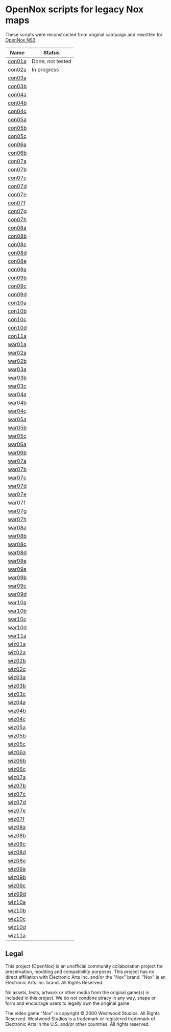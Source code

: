 # OpenNox scripts for legacy Nox maps 

These scripts were reconstructed from original campaign and rewritten for [OpenNox NS3](https://noxworld-dev.github.io/opennox-docs/noxscript/ns3/index.html).

| Name             | Status           |
|------------------|------------------|
| [con01a](con01a) | Done, not tested |
| [con02a](con02a) | In progress      |
| [con03a](con03a) |                  |
| [con03b](con03b) |                  |
| [con04a](con04a) |                  |
| [con04b](con04b) |                  |
| [con04c](con04c) |                  |
| [con05a](con05a) |                  |
| [con05b](con05b) |                  |
| [con05c](con05c) |                  |
| [con06a](con06a) |                  |
| [con06b](con06b) |                  |
| [con07a](con07a) |                  |
| [con07b](con07b) |                  |
| [con07c](con07c) |                  |
| [con07d](con07d) |                  |
| [con07e](con07e) |                  |
| [con07f](con07f) |                  |
| [con07g](con07g) |                  |
| [con07h](con07h) |                  |
| [con08a](con08a) |                  |
| [con08b](con08b) |                  |
| [con08c](con08c) |                  |
| [con08d](con08d) |                  |
| [con08e](con08e) |                  |
| [con09a](con09a) |                  |
| [con09b](con09b) |                  |
| [con09c](con09c) |                  |
| [con09d](con09d) |                  |
| [con10a](con10a) |                  |
| [con10b](con10b) |                  |
| [con10c](con10c) |                  |
| [con10d](con10d) |                  |
| [con11a](con11a) |                  |
| [war01a](war01a) |                  |
| [war02a](war02a) |                  |
| [war02b](war02b) |                  |
| [war03a](war03a) |                  |
| [war03b](war03b) |                  |
| [war03c](war03c) |                  |
| [war04a](war04a) |                  |
| [war04b](war04b) |                  |
| [war04c](war04c) |                  |
| [war05a](war05a) |                  |
| [war05b](war05b) |                  |
| [war05c](war05c) |                  |
| [war06a](war06a) |                  |
| [war06b](war06b) |                  |
| [war07a](war07a) |                  |
| [war07b](war07b) |                  |
| [war07c](war07c) |                  |
| [war07d](war07d) |                  |
| [war07e](war07e) |                  |
| [war07f](war07f) |                  |
| [war07g](war07g) |                  |
| [war07h](war07h) |                  |
| [war08a](war08a) |                  |
| [war08b](war08b) |                  |
| [war08c](war08c) |                  |
| [war08d](war08d) |                  |
| [war08e](war08e) |                  |
| [war09a](war09a) |                  |
| [war09b](war09b) |                  |
| [war09c](war09c) |                  |
| [war09d](war09d) |                  |
| [war10a](war10a) |                  |
| [war10b](war10b) |                  |
| [war10c](war10c) |                  |
| [war10d](war10d) |                  |
| [war11a](war11a) |                  |
| [wiz01a](wiz01a) |                  |
| [wiz02a](wiz02a) |                  |
| [wiz02b](wiz02b) |                  |
| [wiz02c](wiz02c) |                  |
| [wiz03a](wiz03a) |                  |
| [wiz03b](wiz03b) |                  |
| [wiz03c](wiz03c) |                  |
| [wiz04a](wiz04a) |                  |
| [wiz04b](wiz04b) |                  |
| [wiz04c](wiz04c) |                  |
| [wiz05a](wiz05a) |                  |
| [wiz05b](wiz05b) |                  |
| [wiz05c](wiz05c) |                  |
| [wiz06a](wiz06a) |                  |
| [wiz06b](wiz06b) |                  |
| [wiz06c](wiz06c) |                  |
| [wiz07a](wiz07a) |                  |
| [wiz07b](wiz07b) |                  |
| [wiz07c](wiz07c) |                  |
| [wiz07d](wiz07d) |                  |
| [wiz07e](wiz07e) |                  |
| [wiz07f](wiz07f) |                  |
| [wiz08a](wiz08a) |                  |
| [wiz08b](wiz08b) |                  |
| [wiz08c](wiz08c) |                  |
| [wiz08d](wiz08d) |                  |
| [wiz08e](wiz08e) |                  |
| [wiz09a](wiz09a) |                  |
| [wiz09b](wiz09b) |                  |
| [wiz09c](wiz09c) |                  |
| [wiz09d](wiz09d) |                  |
| [wiz10a](wiz10a) |                  |
| [wiz10b](wiz10b) |                  |
| [wiz10c](wiz10c) |                  |
| [wiz10d](wiz10d) |                  |
| [wiz11a](wiz11a) |                  |

## Legal

This project (OpenNox) is an unofficial community collaboration project for preservation, modding and compatibility purposes.
This project has no direct affiliation with Electronic Arts Inc. and/or the "Nox" brand. "Nox" is an Electronic Arts Inc. brand. All Rights Reserved.

No assets, texts, artwork or other media from the original game(s) is included in this project.
We do not condone piracy in any way, shape or form and encourage users to legally own the original game.

The video game "Nox" is copyright © 2000 Westwood Studios. All Rights Reserved.
Westwood Studios is a trademark or registered trademark of Electronic Arts in the U.S. and/or other countries. All rights reserved.